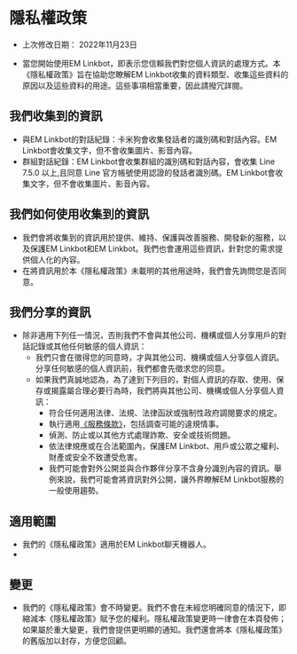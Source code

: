 # 隱私權政策

- 上次修改日期： 2022年11月23日

- 當您開始使用EM Linkbot，即表示您信賴我們對您個人資訊的處理方式。本《隱私權政策》旨在協助您瞭解EM Linkbot收集的資料類型、收集這些資料的原因以及這些資料的用途。這些事項相當重要，因此請撥冗詳閱。

## 我們收集到的資訊

- 與EM Linkbot的對話紀錄：卡米狗會收集發話者的識別碼和對話內容。EM Linkbot會收集文字，但不會收集圖片、影音內容。
- 群組對話紀錄：EM Linkbot會收集群組的識別碼和對話內容，會收集 Line 7.5.0 以上,且同意 Line 官方帳號使用認證的發話者識別碼。EM Linkbot會收集文字，但不會收集圖片、影音內容。

## 我們如何使用收集到的資訊

- 我們會將收集到的資訊用於提供、維持、保護與改善服務、開發新的服務，以及保護EM Linkbot和EM Linkbot。我們也會運用這些資訊，針對您的需求提供個人化的內容。
- 在將資訊用於本《隱私權政策》未載明的其他用途時，我們會先詢問您是否同意。

## 我們分享的資訊

- 除非適用下列任一情況，否則我們不會與其他公司、機構或個人分享用戶的對話記錄或其他任何敏感的個人資訊：
  - 我們只會在徵得您的同意時，才與其他公司、機構或個人分享個人資訊。分享任何敏感的個人資訊前，我們都會先徵求您的同意。
  - 如果我們真誠地認為，為了達到下列目的，對個人資訊的存取、使用、保存或揭露屬合理必要行為時，我們將與其他公司、機構或個人分享個人資訊：
    - 符合任何適用法律、法規、法律函狀或強制性政府調閱要求的規定。
    - 執行適用[《服務條款》](服務條款.md)，包括調查可能的違規情事。
    - 偵測、防止或以其他方式處理詐欺、安全或技術問題。
    - 依法律規應或在合法範圍內，保護EM Linkbot、用戶或公眾之權利、財產或安全不致遭受危害。
    - 我們可能會對外公開並與合作夥伴分享不含身分識別內容的資訊。舉例來說，我們可能會將資訊對外公開，讓外界瞭解EM Linkbot服務的一般使用趨勢。

## 適用範圍

- 我們的《隱私權政策》適用於EM Linkbot聊天機器人。
- 

## 變更

- 我們的《隱私權政策》會不時變更。我們不會在未經您明確同意的情況下，即縮減本《隱私權政策》賦予您的權利。隱私權政策變更時一律會在本頁發佈；如果屬於重大變更，我們會提供更明顯的通知。我們還會將本《隱私權政策》的舊版加以封存，方便您回顧。
